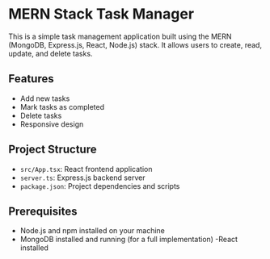# MERN Stack Task Manager

This is a simple task management application built using the MERN (MongoDB, Express.js, React, Node.js) stack. It allows users to create, read, update, and delete tasks.

## Features

- Add new tasks
- Mark tasks as completed
- Delete tasks
- Responsive design

## Project Structure

- `src/App.tsx`: React frontend application
- `server.ts`: Express.js backend server
- `package.json`: Project dependencies and scripts

## Prerequisites

- Node.js and npm installed on your machine
- MongoDB installed and running (for a full implementation)
-React installed


